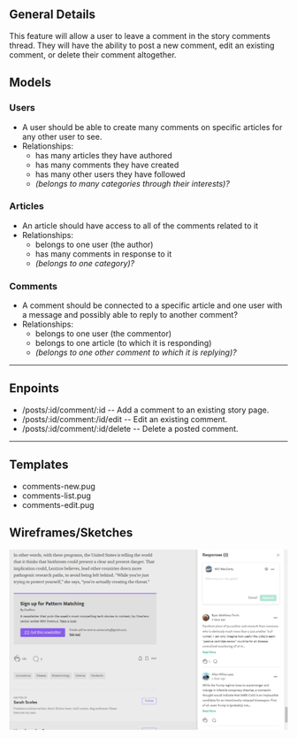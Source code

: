 ## General Details
This feature will allow a user to leave a comment in the story comments thread. They will have the ability to post a new comment, edit an existing comment, or delete their comment altogether.

## Models

### Users
  * A user should be able to create many comments on specific articles for any other user to see.
  * Relationships:
    * has many articles they have authored
    * has many comments they have created
    * has many other users they have followed
    * *(belongs to many categories through their interests)?*

### Articles
  * An article should have access to all of the comments related to it
  * Relationships:
    * belongs to one user (the author)
    * has many comments in response to it
    * *(belongs to one category)?*

### Comments
  * A comment should be connected to a specific article and one user with a message and possibly able to reply to another comment?
  * Relationships:
    * belongs to one user (the commentor)
    * belongs to one article (to which it is responding)
    * *(belongs to one other comment to which it is replying)?*


---


## Enpoints

* /posts/:id/comment/:id  -- Add a comment to an existing story page.
* /posts/:id/comment:/id/edit -- Edit an existing comment.
* /posts/:id/comment/:id/delete  -- Delete a posted comment.


---


## Templates
  * comments-new.pug
  * comments-list.pug
  * comments-edit.pug

## Wireframes/Sketches

![an example comments bar from medium.com](../images/comments-sidebar.png)
